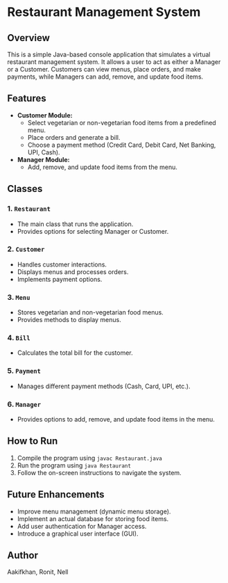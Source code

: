 # Restaurant Management System

## Overview

This is a simple Java-based console application that simulates a virtual restaurant management system. It allows a user to act as either a Manager or a Customer. Customers can view menus, place orders, and make payments, while Managers can add, remove, and update food items.

## Features

* **Customer Module:**
  * Select vegetarian or non-vegetarian food items from a predefined menu.
  * Place orders and generate a bill.
  * Choose a payment method (Credit Card, Debit Card, Net Banking, UPI, Cash).
* **Manager Module:**
  * Add, remove, and update food items from the menu.

## Classes

### 1. `Restaurant`

* The main class that runs the application.
* Provides options for selecting Manager or Customer.

### 2. `Customer`

* Handles customer interactions.
* Displays menus and processes orders.
* Implements payment options.

### 3. `Menu`

* Stores vegetarian and non-vegetarian food menus.
* Provides methods to display menus.

### 4. `Bill`

* Calculates the total bill for the customer.

### 5. `Payment`

* Manages different payment methods (Cash, Card, UPI, etc.).

### 6. `Manager`

* Provides options to add, remove, and update food items in the menu.

## How to Run

1. Compile the program using `javac Restaurant.java`
2. Run the program using `java Restaurant`
3. Follow the on-screen instructions to navigate the system.

## Future Enhancements

* Improve menu management (dynamic menu storage).
* Implement an actual database for storing food items.
* Add user authentication for Manager access.
* Introduce a graphical user interface (GUI).

## Author

Aakifkhan, Ronit, Nell
